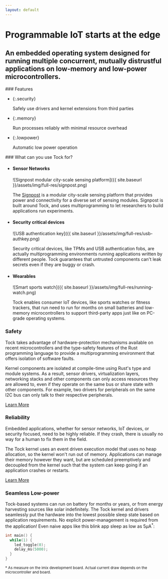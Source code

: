 ```yaml
---
layout: default
---
```


# Programmable IoT starts at the edge

## An embedded operating system designed for running multiple concurrent, mutually distrustful applications on low-memory and low-power microcontrollers.

<div id="features">
### Features

  * {:.security}
  
    Safely use drivers and kernel extensions from third parties

  * {:.memory}

    Run processes reliably with minimal resource overhead

  * {:.lowpower}

    Automatic low power operation
</div>

<div id="applications">
### What can you use Tock for?

  * #### Sensor Networks

    ![Signpost modular city-scale sensing platform]({{ site.baseurl }}/assets/img/full-res/signpost.png)

    The [Signpost] is a modular city-scale sensing platform that provides power
    and connectivity for a diverse set of sensing modules. Signpost is built
    around Tock, and uses multiprogramming to let researchers to build
    applications run experiments.

  * #### Security critical devices

    ![USB authentication key]({{ site.baseurl }}/assets/img/full-res/usb-authkey.png)

    Security critical devices, like TPMs and USB authentication fobs, are
    actually multiprogramming environments running applications written by
    different people. Tock guarantees that untrusted components can't leak
    secrets even if they are buggy or crash.

  * #### Wearables

    ![Smart sports watch]({{ site.baseurl }}/assets/img/full-res/running-watch.png)

    Tock enables consumer IoT devices, like sports watches or fitness trackers,
    that run need to run for months on small batteries and low-memory
    microcontrollers to support third-party apps just like on PC-grade
    operating systems.
</div>

### Safety

Tock takes advantage of hardware-protection mechanisms available on recent
microcontrollers and the type-safety features of the Rust programming language
to provide a multiprogramming environment that offers isolation of software
faults.

Kernel components are isolated at compile-time using Rust's type and module
systems. As a result, sensor drivers, virtualization layers, networking stacks
and other components can only access resources they are allowed to, even if they
operate on the same bus or share state with other components. For example, two
drivers for peripherals on the same I2C bus can only talk to their respective
peripherals.

[Learn More](/documentation/design)

### Reliability

Embedded applications, whether for sensor networks, IoT devices, or security
focused, need to be highly reliable. If they crash, there is usually no way for
a human to fix them in the field.

The Tock kernel uses an event driven execution model that uses no heap
allocation, so the kernel won't run out of memory. Applications can manage their
memory however they want, but are scheduled preemptively and decoupled from the
kernel such that the system can keep going if an application crashes or
restarts.

[Learn More](/documentation/design)

### Seamless Low-power

Tock-based systems can run on battery for months or years, or from energy
harvesting sources like solar indefinitely. The Tock kernel and drivers
seamlessly put the hardware into the lowest possible sleep state based on
application requirements. No explicit power-management is required from the
application! Even naive apps like this blink app sleep as low as 5&mu;A<sup>\*</sup>:

```c
int main() {
  while(1) {
    led_toggle(0);
    delay_ms(5000);
  }
}
```

<small>\* As measure on the imix development board. Actual current draw depends
on the microcontroller and board.</small>

[Signpost]: https://github.com/lab11/signpost "Signpost is a modular city-scale sensing platform"
